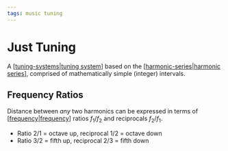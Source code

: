 ```yaml
---
tags: music tuning
---
```


# Just Tuning

A [[tuning-systems|tuning system]] based on the [[harmonic-series|harmonic series]], comprised of mathematically simple (integer) intervals.

## Frequency Ratios

Distance between _any_ two harmonics can be expressed in terms of [[frequency|frequency]] ratios $f_1/f_2$ and reciprocals $f_2/f_1$.

- Ratio 2/1 = octave up, reciprocal 1/2 = octave down
- Ratio 3/2 = fifth up, reciprocal 2/3 = fifth down

[//begin]: # "Autogenerated link references for markdown compatibility"
[tuning-systems|tuning system]: tuning-systems "Tuning Systems"
[harmonic-series|harmonic series]: harmonic-series "Harmonic Series"
[frequency|frequency]: frequency "Frequency"
[//end]: # "Autogenerated link references"
